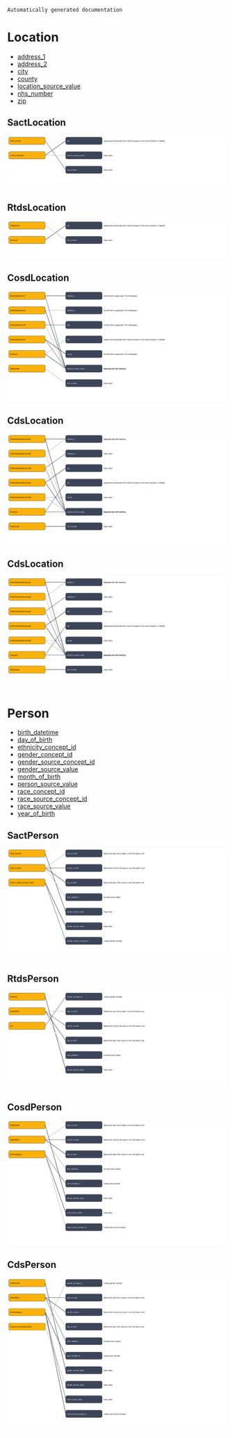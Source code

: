`Automatically generated documentation`

# Location
* [address_1](Location_address_1.md)
* [address_2](Location_address_2.md)
* [city](Location_city.md)
* [county](Location_county.md)
* [location_source_value](Location_location_source_value.md)
* [nhs_number](Location_nhs_number.md)
* [zip](Location_zip.md)
## SactLocation
![](SactLocation.svg)
## RtdsLocation
![](RtdsLocation.svg)
## CosdLocation
![](CosdLocation.svg)
## CdsLocation
![](CdsLocation.svg)
## CdsLocation
![](CdsLocation.svg)
# Person
* [birth_datetime](Person_birth_datetime.md)
* [day_of_birth](Person_day_of_birth.md)
* [ethnicity_concept_id](Person_ethnicity_concept_id.md)
* [gender_concept_id](Person_gender_concept_id.md)
* [gender_source_concept_id](Person_gender_source_concept_id.md)
* [gender_source_value](Person_gender_source_value.md)
* [month_of_birth](Person_month_of_birth.md)
* [person_source_value](Person_person_source_value.md)
* [race_concept_id](Person_race_concept_id.md)
* [race_source_concept_id](Person_race_source_concept_id.md)
* [race_source_value](Person_race_source_value.md)
* [year_of_birth](Person_year_of_birth.md)
## SactPerson
![](SactPerson.svg)
## RtdsPerson
![](RtdsPerson.svg)
## CosdPerson
![](CosdPerson.svg)
## CdsPerson
![](CdsPerson.svg)
